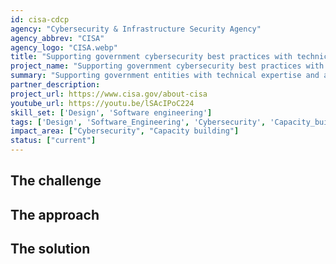 ```yaml
---
id: cisa-cdcp
agency: "Cybersecurity & Infrastructure Security Agency"
agency_abbrev: "CISA"
agency_logo: "CISA.webp"
title: "Supporting government cybersecurity best practices with technical assistance and capacity building"
project_name: "Supporting government cybersecurity best practices with technical assistance and capacity building"
summary: "Supporting government entities with technical expertise and assistance in implementing the President’s cybersecurity executive order, the DOTGOV Act, and related guidance memos at the Cybersecurity and Infrastructure Security Agency."
partner_description: 
project_url: https://www.cisa.gov/about-cisa
youtube_url: https://youtu.be/lSAcIPoC224
skill_set: ['Design', 'Software engineering']
tags: ['Design', 'Software_Engineering', 'Cybersecurity', 'Capacity_building']
impact_area: ["Cybersecurity", "Capacity building"]
status: ["current"]
---
```


## The challenge

## The approach

## The solution 

